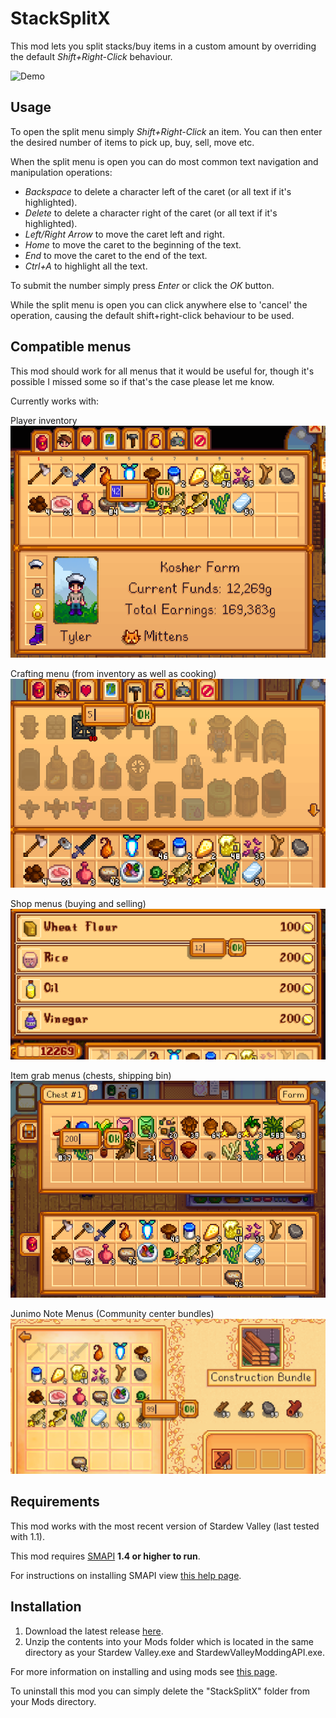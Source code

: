 StackSplitX
=========

This mod lets you split stacks/buy items in a custom amount by overriding the default *Shift+Right-Click* behaviour.

![Demo](Images/Demo.gif)

## Usage

To open the split menu simply *Shift+Right-Click* an item. You can then enter the desired number of items to pick up, buy, sell, move etc.

When the split menu is open you can do most common text navigation and manipulation operations:
* *Backspace* to delete a character left of the caret (or all text if it's highlighted).
* *Delete* to delete a character right of the caret (or all text if it's highlighted).
* *Left/Right Arrow* to move the caret left and right.
* *Home* to move the caret to the beginning of the text.
* *End* to move the caret to the end of the text.
* *Ctrl+A* to highlight all the text.

To submit the number simply press *Enter* or click the *OK* button.

While the split menu is open you can click anywhere else to 'cancel' the operation, causing the default shift+right-click behaviour to be used.

## Compatible menus

This mod should work for all menus that it would be useful for, though it's possible I missed some so if that's the case please let me know.

Currently works with:

Player inventory
![Inventory](Images/Inventory_Large.png)

 Crafting menu (from inventory as well as cooking)
![Crafting](Images/Crafting_Large.png)

 Shop menus (buying and selling)
![Buying](Images/Shop_Buy_Large.png)

 Item grab menus (chests, shipping bin)
![Chest](Images/Chest_Large.png)

Junimo Note Menus (Community center bundles)
![Junimo](Images/Junimo_Large.png)


## Requirements

This mod works with the most recent version of Stardew Valley (last tested with 1.1).

This mod requires [SMAPI](https://github.com/ClxS/SMAPI) __1.4 or higher to run__.

For instructions on installing SMAPI view [this help page](http://canimod.com/guides/using-mods#installing-smapi).

## Installation

1. Download the latest release [here](https://github.com/tstaples/StackSplitX/releases).
2. Unzip the contents into your Mods folder which is located in the same directory as your Stardew Valley.exe and StardewValleyModdingAPI.exe.

For more information on installing and using mods see [this page](http://canimod.com/guides/using-mods).

To uninstall this mod you can simply delete the "StackSplitX" folder from your Mods directory.